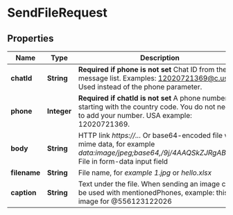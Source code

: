 

# SendFileRequest


## Properties

| Name | Type | Description | Notes |
|------------ | ------------- | ------------- | -------------|
|**chatId** | **String** | **Required if phone is not set**  Chat ID from the message list. Examples: 12020721369@c.us . Used instead of the phone parameter. |  [optional] |
|**phone** | **Integer** | **Required if chatId is not set**  A phone number starting with the country code. You do not need to add your number.   USA example: 12020721369. |  [optional] |
|**body** | **String** | HTTP link *https://...*  Or base64-encoded file with mime data, for example *data:image/jpeg;base64,/9j/4AAQSkZJRgABAQ...*   File in form-data input field |  |
|**filename** | **String** | File name, for *example 1.jpg* or *hello.xlsx* |  |
|**caption** | **String** | Text under the file. When sending an image сan be used with mentionedPhones, example: this image for @556123122026 |  [optional] |




